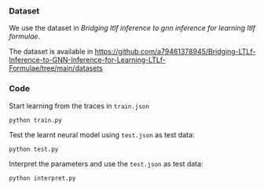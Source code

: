 ### Dataset

We use the dataset in _Bridging ltlf inference to gnn inference for learning ltlf formulae_.

The dataset is available in https://github.com/a79461378945/Bridging-LTLf-Inference-to-GNN-Inference-for-Learning-LTLf-Formulae/tree/main/datasets

### Code

Start learning from the traces in ```train.json```

```
python train.py
```

Test the learnt neural model using ```test.json``` as test data:

```
python test.py
```

Interpret the parameters and use the ```test.json``` as test data:

```
python interpret.py
```

